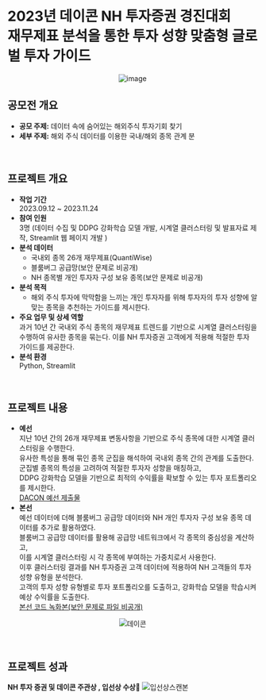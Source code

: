 # 2023년 데이콘 NH 투자증권 경진대회 <br> 재무제표 분석을 통한 투자 성향 맞춤형 글로벌 투자 가이드

<div align="center">

![image](https://github.com/jayjinnie/Customized-Investment-Guideline/assets/65335952/3cb9d5ac-6e67-45cb-9d8f-ea7af06db209)
</div>

## 공모전 개요
* **공모 주제:** 데이터 속에 숨어있는 해외주식 투자기회 찾기
* **세부 주제:** 해외 주식 데이터를 이용한 국내/해외 종목 관계 분

<br>

## 프로젝트 개요
* **작업 기간**<br>
  2023.09.12 ~ 2023.11.24
* **참여 인원** <br>
  3명 (데이터 수집 및 DDPG 강화학습 모델 개발, 시계열 클러스터링 및 발표자료 제작, Streamlit 웹 페이지 개발 )
* **분석 데이터** <br>
  * 국내외 종목 26개 재무제표(QuantiWise)
  * 블룸버그 공급망(보안 문제로 비공개)
  * NH 종목별 개인 투자자 구성 보유 종목(보안 문제로 비공개)
* **분석 목적** <br>
  * 해외 주식 투자에 막막함을 느끼는 개인 투자자를 위해 투자자의 투자 성향에 알맞는 종목을 추천하는 가이드를 제시한다.
* **주요 업무 및 상세 역할** <br>
  과거 10년 간 국내외 주식 종목의 재무제표 트렌드를 기반으로 시계열 클러스터링을 수행하여 유사한 종목을 묶는다. 이를 NH 투자증권 고객에게 적용해 적절한 투자 가이드를 제공한다. 
* **분석 환경** <br>
  Python, Streamlit

<br>

## 프로젝트 내용
* **예선**<br>
  지난 10년 간의 26개 재무제표 변동사항을 기반으로 주식 종목에 대한 시계열 클러스터링을 수행한다. <br>
  유사한 특성을 통해 묶인 종목 군집을 해석하여 국내외 종목 간의 관계를 도출한다. <br>
  군집별 종목의 특성을 고려하여 적절한 투자자 성향을 매칭하고, <br>
  DDPG 강화학습 모델을 기반으로 최적의 수익률을 확보할 수 있는 투자 포트폴리오를 제시한다.<br>
  <a href="https://dacon.io/competitions/official/236145/codeshare/9005?page=1&dtype=random">DACON 예선 제출물</a>
* **본선**<br>
  예선 데이터에 더해 블룸버그 공급망 데이터와 NH 개인 투자자 구성 보유 종목 데이터를 추가로 활용하였다. <br>
  블룸버그 공급망 데이터를 활용해 공급망 네트워크에서 각 종목의 중심성을 계산하고, <br>
  이를 시계열 클러스터링 시 각 종목에 부여하는 가중치로서 사용한다. <br>
  이후 클러스터링 결과를 NH 투자증권 고객 데이터에 적용하여 NH 고객들의 투자 성향 유형을 분석한다. <br>
  고객의 투자 성향 유형별로 투자 포트폴리오를 도출하고, 강화학습 모델을 학습시켜 예상 수익률을 도출한다.<br>
  <a href="https://drive.google.com/file/d/1PgsIEMTzLm3sZWR7qfyuQvCOdDog7301/view?usp=sharing"> 본선 코드 녹화본(보안 문제로 파일 비공개)</a>

<div align="center">

![데이콘](https://github.com/jayjinnie/Customized-Investment-Guideline/assets/65335952/27b0d831-a7bd-4f8c-b5af-b6ba9c776812)
</div>

<br>

## 프로젝트 성과
**NH 투자 증권 및 데이콘 주관상 , 입선상 수상🎉**
![입선상스캔본](https://github.com/jayjinnie/Customized-Investment-Guideline/assets/65335952/3542386b-f96f-440a-9e18-3d9f8039ed4e)
